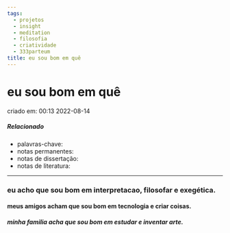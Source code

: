 ```yaml
---
tags:
  - projetos
  - insight
  - meditation
  - filosofia
  - criatividade
  - 333parteum
title: eu sou bom em quê
---
```


# eu sou bom em quê
criado em: 00:13 2022-08-14

##### Relacionado
- palavras-chave:  
- notas permanentes: 
- notas de dissertação:
- notas de literatura: 
---

### eu acho que sou bom em interpretacao, filosofar e exegética.
#### meus amigos acham que sou bom em tecnologia e criar coisas.
##### minha familia acha que sou bom em estudar e inventar arte.

